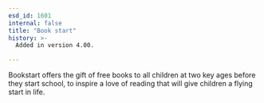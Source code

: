 ```yaml
---
esd_id: 1601
internal: false
title: "Book start"
history: >-
  Added in version 4.00.

---
```


Bookstart offers the gift of free books to all children at two key ages before they start school, to inspire a love of reading that will give children a flying start in life.

